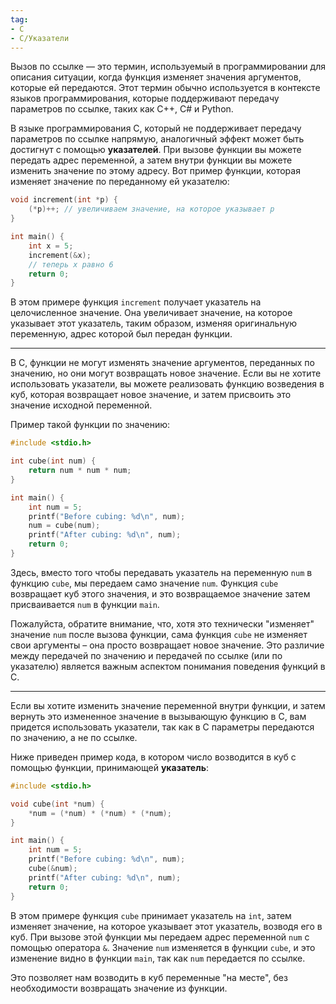 ```yaml
---
tag:
- C
- C/Указатели
---
```


Вызов по ссылке — это термин, используемый в программировании для описания ситуации, когда функция изменяет значения аргументов, которые ей передаются. Этот термин обычно используется в контексте языков программирования, которые поддерживают передачу параметров по ссылке, таких как C++, C# и Python.

В языке программирования C, который не поддерживает передачу параметров по ссылке напрямую, аналогичный эффект может быть достигнут с помощью **указателей**. При вызове функции вы можете передать адрес переменной, а затем внутри функции вы можете изменить значение по этому адресу. Вот пример функции, которая изменяет значение по переданному ей указателю:

```c
void increment(int *p) {
    (*p)++; // увеличиваем значение, на которое указывает p
}

int main() {
    int x = 5;
    increment(&x);
    // теперь x равно 6
    return 0;
}
```

В этом примере функция `increment` получает указатель на целочисленное значение. Она увеличивает значение, на которое указывает этот указатель, таким образом, изменяя оригинальную переменную, адрес которой был передан функции.

---

В C, функции не могут изменять значение аргументов, переданных по значению, но они могут возвращать новое значение. Если вы не хотите использовать указатели, вы можете реализовать функцию возведения в куб, которая возвращает новое значение, и затем присвоить это значение исходной переменной. 

Пример такой функции по значению:

```c
#include <stdio.h>

int cube(int num) {
    return num * num * num;
}

int main() {
    int num = 5;
    printf("Before cubing: %d\n", num);
    num = cube(num);
    printf("After cubing: %d\n", num);
    return 0;
}
```

Здесь, вместо того чтобы передавать указатель на переменную `num` в функцию `cube`, мы передаем само значение `num`. Функция `cube` возвращает куб этого значения, и это возвращаемое значение затем присваивается `num` в функции `main`. 

Пожалуйста, обратите внимание, что, хотя это технически "изменяет" значение `num` после вызова функции, сама функция `cube` не изменяет свои аргументы – она просто возвращает новое значение. Это различие между передачей по значению и передачей по ссылке (или по указателю) является важным аспектом понимания поведения функций в C.

---

Если вы хотите изменить значение переменной внутри функции, и затем вернуть это измененное значение в вызывающую функцию в C, вам придется использовать указатели, так как в C параметры передаются по значению, а не по ссылке.

Ниже приведен пример кода, в котором число возводится в куб с помощью функции, принимающей **указатель**:

```c
#include <stdio.h>

void cube(int *num) {
    *num = (*num) * (*num) * (*num);
}

int main() {
    int num = 5;
    printf("Before cubing: %d\n", num);
    cube(&num);
    printf("After cubing: %d\n", num);
    return 0;
}
```

В этом примере функция `cube` принимает указатель на `int`, затем изменяет значение, на которое указывает этот указатель, возводя его в куб. При вызове этой функции мы передаем адрес переменной `num` с помощью оператора `&`. Значение `num` изменяется в функции `cube`, и это изменение видно в функции `main`, так как `num` передается по ссылке.

Это позволяет нам возводить в куб переменные "на месте", без необходимости возвращать значение из функции.